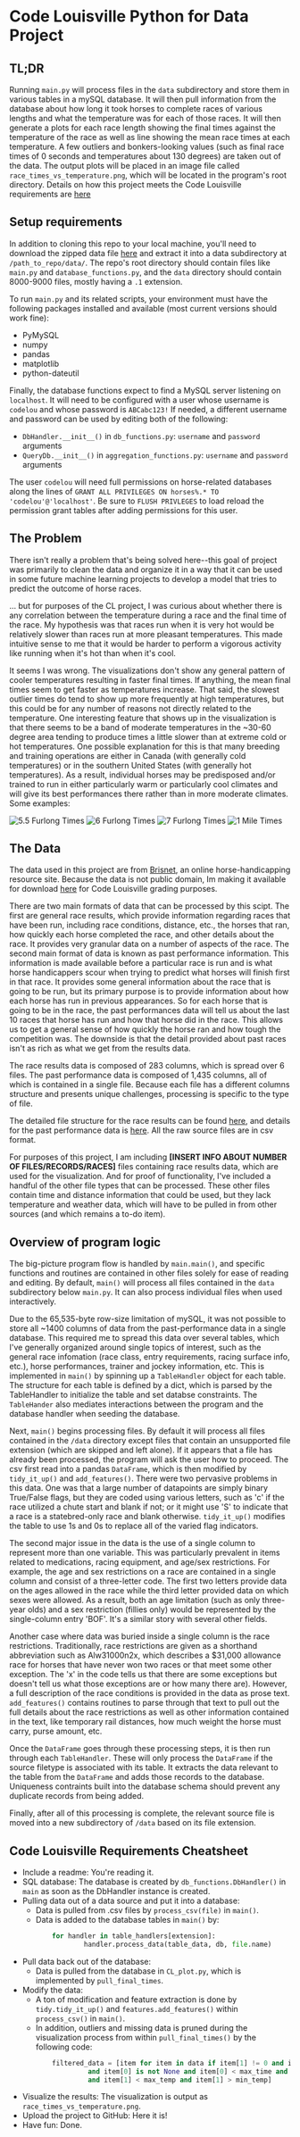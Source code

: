 # Code Louisville Python for Data Project

## TL;DR

Running `main.py` will process files in the `data` subdirectory and store them in various tables in a mySQL database.
It will then pull information from the database about how long it took horses to complete races of various lengths
and what the temperature was for each of those races. It will then generate a plots for each race length showing the 
final times against  the temperature of the race as well as line showing the mean race times at each temperature.
A few outliers and bonkers-looking values (such as final race times of 0 seconds and temperatures about 130 degrees) 
are taken out of the data. The output plots will be placed in an image file called `race_times_vs_temperature.png`, which will be located
 in the program's root directory.  Details on how this project meets the Code Louisville requirements are [here](#requirements) 

## Setup requirements

In addition to cloning this repo to your local machine, you'll need to download the zipped data file 
[here](http://www.JonKPowers.com/horse_data.zip) and extract it into a data subdirectory at `/path_to_repo/data/`. 
The repo's root directory should contain files like `main.py` and `database_functions.py`, and the `data` directory
should contain 8000-9000 files, mostly having a `.1` extension.  

To run `main.py` and its related scripts, your environment must have the following packages installed and available (most current versions should work fine):
* PyMySQL
* numpy
* pandas
* matplotlib
* python-dateutil

Finally, the database functions expect to find a MySQL server listening on `localhost`.
It will need to be configured with a user whose username is `codelou` and whose password is `ABCabc123!`
If needed, a different username and password can be used by editing both of the following:
* `DbHandler.__init__()` in `db_functions.py`: `username` and `password` arguments
* `QueryDb.__init__()` in `aggregation_functions.py`: `username` and `password` arguments

The user `codelou` will need full permissions on horse-related databases along the lines of 
`GRANT ALL PRIVILEGES ON horses%.* TO 'codelou'@'localhost'`. Be sure to `FLUSH PRIVLEGES` to load reload the
permission grant tables after adding permissions for this user.

## The Problem

There isn't really a problem that's being solved here--this goal of project was primarily to clean the data and organize
it in a way that it can be used in some future machine learning projects to develop a model that tries to predict the
outcome of horse races. 

... but for purposes of the CL project, I was curious about whether there is any correlation between the temperature 
during a race and the final time of the race. My hypothesis was that races run when it is very hot would be relatively
slower than races run at more pleasant temperatures. This made intuitive sense to me that it would be harder to perform
a vigorous activity like running when it's hot than when it's cool. 

It seems I was wrong. The visualizations don't show any general pattern of cooler temperatures resulting in
faster final times. If anything, the mean final times seem to get faster as temperatures increase. That said, 
the slowest outlier times do tend to show up more frequently at high temperatures, but this could be for any number of 
reasons not directly related to the temperature. One interesting feature that shows up in the visualization is that 
there seems to be a band of moderate temperatures in the ~30-60 degree area tending to produce times a little slower 
than at extreme cold or hot temperatures. One possible explanation for this is that many breeding and training 
operations are either in Canada (with generally cold temperatures) or in the southern United States
(with generally hot temperatures). As a result, individual horses may be predisposed and/or trained to run in either 
particularly warm or particularly cool climates and will give its best performances there rather than in more 
moderate climates. Some examples:  

![5.5 Furlong Times](images/5.5_furlongs.png)
![6 Furlong Times](images/6_furlongs.png)
![7 Furlong Times](images/7_furlongs.png)
![1 Mile Times](images/1_mile.png)



## The Data

The data used in this project are from [Brisnet](http://www.brisnet.com), an online horse-handicapping resource site.
Because the data is not public domain, Im making it available for download 
[here](http://www.JonKPowers.com/horse_data.zip) for Code Louisville grading purposes.

There are two main formats of data that can be processed by this scipt. The first are general race results, 
which provide information regarding races that have been run, including race conditions, distance, etc., 
the horses that ran, how quickly each horse completed the race, and other details about the race. It provides very granular
data on a number of aspects of the race. The second main format of data is known as past performance information.
This information is made available before a particular race is run and is what horse handicappers scour when trying to 
predict what horses will finish first in that race. It provides some general information about the race that is going 
to be run, but its primary purpose is to provide information about how each horse has run in previous appearances.
So for each horse that is going to be in the race, the past performances data will tell us about the last 10 races 
that horse has run and how that horse did in the race. This allows us to get a general sense of how quickly the horse
ran and how tough the competition was. The downside is that the detail provided about past races isn't as rich as what
we get from the results data.

The race results data is composed of 283 columns, which is spread over 6 files. The past performance data is composed of
1,435 columns, all of which is contained in a single file. Because each file has a different columns structure 
and presents unique challenges, processing is specific to the type of file. 

The detailed file structure for the race results can be found [here](http://www.brisnet.com/library/newchart2.txt), 
and details for the past performance data is [here](http://www.brisnet.com/cgi-bin/static.cgi?page=drfsff). 
All the raw source files are in csv format.

For purposes of this project, I am including **[INSERT INFO ABOUT NUMBER OF FILES/RECORDS/RACES]** files containing race
results data, which are used for the visualization. And for proof of functionality, I've included a handful of the other
file types that can be processed. These other files contain time and distance information that could be used, but they
lack temperature and weather data, which will have to be pulled in from other sources (and which remains a to-do item). 

## Overview of program logic

The big-picture program flow is handled by `main.main()`, and specific functions and routines are contained in other files
solely for ease of reading and editing. By default, `main()` will process all files contained in the `data` subdirectory below `main.py`. 
It can also process individual files when used interactively.

Due to the 65,535-byte row-size limitation of mySQL, it was not possible to store all ~1400 columns of data from the 
past-performance data in a single database. This required me to spread this data over several tables, which I've
generally organized around single topics of interest, such as the general race infomation (race class, entry requirements,
racing surface info, etc.), horse performances, trainer and jockey information, etc. This is implemented in 
`main()` by spinning up a `TableHandler` object for each table. The structure for each table is defined by a dict, which
is parsed by the TableHandler to initialize the table and set databse constraints. The `TableHander` also mediates
interactions between the program and the database handler when seeding the database. 

Next, `main()` begins processing files. By default it will process all files contained in the `/data` directory except
files that contain an unsupported file extension (which are skipped and left alone). If it appears that a file has
already been processed, the program will ask the user how to proceed. The csv first read into a pandas 
`DataFrame`, which is then modified by `tidy_it_up()` and `add_features()`. There were two pervasive problems in this data. One was that a large number of datapoints
are simply binary True/False flags, but they are coded using various letters, such as 'c' if the race utilized a chute
start and blank if not; or it might use 'S' to indicate that a race is a statebred-only race and blank otherwise.
`tidy_it_up()` modifies the table to use 1s and 0s to replace all of the varied flag indicators. 

The second major issue in the data is the use of a single column to represent more than one variable. 
This was particularly prevalent in items related to medications, racing equipment, and age/sex restrictions. For
example, the age and sex restrictions on a race are contained in a single column and consist of a three-letter code.
The first two letters provide data on the ages allowed in the race while the third letter provided data on which sexes
were allowed. As a result, both an age limitation (such as only three-year olds) and a sex restriction (fillies only)
would be represented by the single-column entry 'BOF'. It's a similar story with several other fields. 

Another case where data was buried inside a single column is the race restrictions. Traditionally, race restrictions are
given as a shorthand abbreviation such as Alw31000n2x, which describes a $31,000 allowance race for horses that have
never won two races or that meet some other exception. The 'x' in the code tells us that there are some exceptions but 
doesn't tell us what those exceptions are or how many there are). However, a full description of the race conditions is 
provided in the data as prose text. `add_features()` contains routines to parse through that text to pull out the full 
details about the race restrictions as well as other information contained in the text, like temporary rail 
distances, how much weight the horse must carry, purse amount, etc.

Once the `DataFrame` goes through these processing steps, it is then run through each `TableHandler`. 
These will only process the `DataFrame` if the source filetype is associated with its table. 
It extracts the data relevant to the table from the `DataFrame` and adds those records to the database. 
Uniqueness contraints built into the database schema should prevent any duplicate records from being added. 

Finally, after all of this processing is complete, the relevant source file is moved into a new subdirectory of `/data` 
based on its file extension. 

<a name='requirements'></a>
## Code Louisville Requirements Cheatsheet

* Include a readme: You're reading it.
* SQL database: The database is created by `db_functions.DbHandler()` in `main` as soon as the DbHandler instance is created.
* Pulling data out of a data source and put it into a database:
    * Data is pulled from .csv files by `process_csv(file)` in `main()`.
    * Data is added to the database tables in `main()` by: 
        ```python
            for handler in table_handlers[extension]:
                    handler.process_data(table_data, db, file.name)
        ```
* Pull data back out of the database:
    * Data is pulled from the database in `CL_plot.py`, which is implemented by `pull_final_times`.
* Modify the data:
    * A ton of modification and feature extraction is done by `tidy.tidy_it_up()` and `features.add_features()` within 
    `process_csv()` in `main()`.
    * In addition, outliers and missing data is pruned during the visualization process from within `pull_final_times()`
    by the following code:
        ```python
            filtered_data = [item for item in data if item[1] != 0 and item[0] != 0 and item[1] is not None
                     and item[0] is not None and item[0] < max_time and item[0] > min_time
                     and item[1] < max_temp and item[1] > min_temp]
        ```
* Visualize the results: The visualization is output as `race_times_vs_temperature.png`.
* Upload the project to GitHub: Here it is!
* Have fun: Done.




  